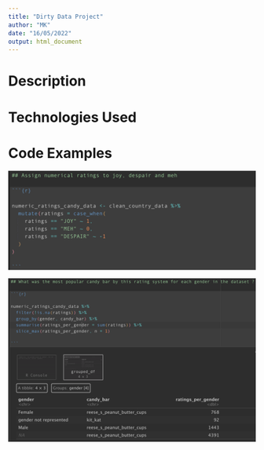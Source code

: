 ```yaml
---
title: "Dirty Data Project"
author: "MK"
date: "16/05/2022"
output: html_document
---
```




# Description

# Technologies Used

# Code Examples

![](images/case_when.png)

![](images/summarise.png)
